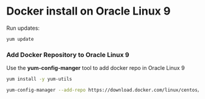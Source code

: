 # Docker install on Oracle Linux 9

Run updates:
```sh
yum update
```


### Add Docker Repository to Oracle Linux 9

Use the **yum-config-manger** tool to add docker repo in Oracle Linux 9
```sh
yum install -y yum-utils
```

```sh
yum-config-manager --add-repo https://download.docker.com/linux/centos/docker-ce.repo
```
